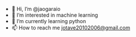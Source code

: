 - 👋 Hi, I’m @jaogaraio
- 👀 I’m interested in machine learning
- 🌱 I’m currently learning python
- 📫 How to reach me jotave20102006@gmail.com

<!---
jaogaraio/jaogaraio is a ✨ special ✨ repository because its `README.md` (this file) appears on your GitHub profile.
You can click the Preview link to take a look at your changes.
--->
